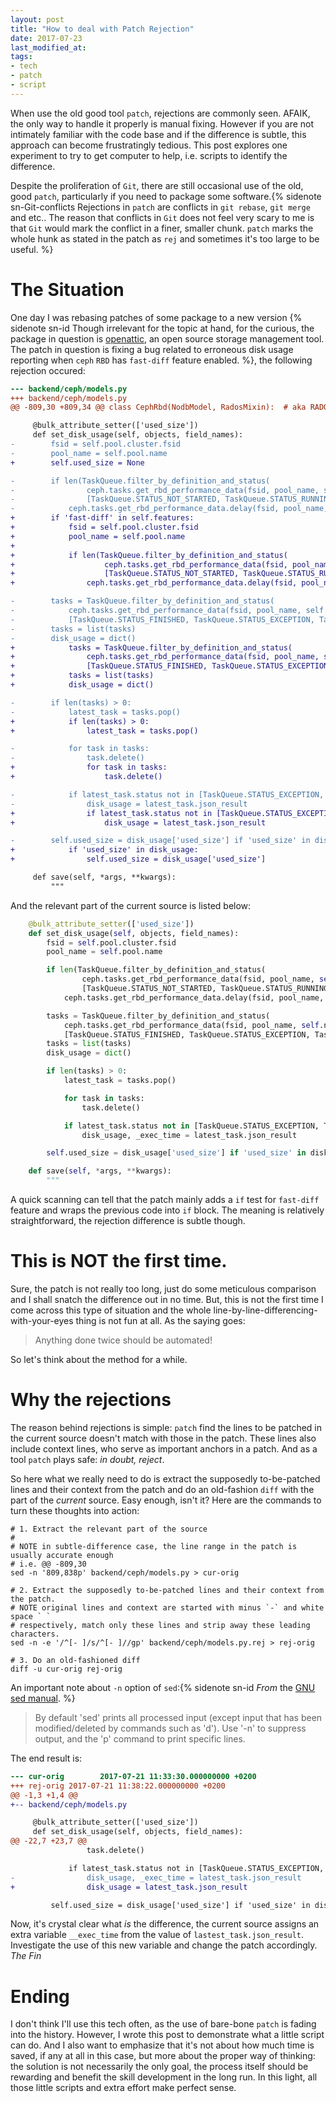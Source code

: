 ```yaml
---
layout: post
title: "How to deal with Patch Rejection"
date: 2017-07-23
last_modified_at:
tags:
- tech
- patch
- script
---
```


When use the old good tool `patch`, rejections are commonly seen. AFAIK, the
only way to handle it properly is manual fixing. However if you are not
intimately familiar with the code base and if the difference is subtle, this
approach can become frustratingly tedious. This post explores one experiment to
try to get computer to help, i.e. scripts to identify the difference.


Despite the proliferation of `Git`, there are still occasional use of the old,
good `patch`, particularly if you need to package some software.{%
sidenote sn-Git-conflicts Rejections in `patch` are conflicts in `git rebase`,
`git merge` and etc.. The reason that conflicts in `Git` does not feel very scary
to me is that `Git` would mark the conflict in a finer, smaller chunk. `patch`
marks the whole hunk as stated in the patch as `rej` and sometimes it's too
large to be useful. %}


# The Situation

One day I was rebasing patches of some package to a new version {% sidenote
sn-id Though irrelevant for the topic at hand, for the curious, the package in
question is [openattic](https://www.openattic.org/), an open source storage
management tool. The patch in question is fixing a bug related to erroneous disk
usage reporting when `ceph` `RBD` has `fast-diff` feature enabled. %}, the
following rejection occured:

``` diff
--- backend/ceph/models.py
+++ backend/ceph/models.py
@@ -809,30 +809,34 @@ class CephRbd(NodbModel, RadosMixin):  # aka RADOS block device

     @bulk_attribute_setter(['used_size'])
     def set_disk_usage(self, objects, field_names):
-        fsid = self.pool.cluster.fsid
-        pool_name = self.pool.name
+        self.used_size = None

-        if len(TaskQueue.filter_by_definition_and_status(
-                ceph.tasks.get_rbd_performance_data(fsid, pool_name, self.name),
-                [TaskQueue.STATUS_NOT_STARTED, TaskQueue.STATUS_RUNNING])) == 0:
-            ceph.tasks.get_rbd_performance_data.delay(fsid, pool_name, self.name)
+        if 'fast-diff' in self.features:
+            fsid = self.pool.cluster.fsid
+            pool_name = self.pool.name
+
+            if len(TaskQueue.filter_by_definition_and_status(
+                    ceph.tasks.get_rbd_performance_data(fsid, pool_name, self.name),
+                    [TaskQueue.STATUS_NOT_STARTED, TaskQueue.STATUS_RUNNING])) == 0:
+                ceph.tasks.get_rbd_performance_data.delay(fsid, pool_name, self.name)

-        tasks = TaskQueue.filter_by_definition_and_status(
-            ceph.tasks.get_rbd_performance_data(fsid, pool_name, self.name),
-            [TaskQueue.STATUS_FINISHED, TaskQueue.STATUS_EXCEPTION, TaskQueue.STATUS_ABORTED])
-        tasks = list(tasks)
-        disk_usage = dict()
+            tasks = TaskQueue.filter_by_definition_and_status(
+                ceph.tasks.get_rbd_performance_data(fsid, pool_name, self.name),
+                [TaskQueue.STATUS_FINISHED, TaskQueue.STATUS_EXCEPTION, TaskQueue.STATUS_ABORTED])
+            tasks = list(tasks)
+            disk_usage = dict()

-        if len(tasks) > 0:
-            latest_task = tasks.pop()
+            if len(tasks) > 0:
+                latest_task = tasks.pop()

-            for task in tasks:
-                task.delete()
+                for task in tasks:
+                    task.delete()

-            if latest_task.status not in [TaskQueue.STATUS_EXCEPTION, TaskQueue.STATUS_ABORTED]:
-                disk_usage = latest_task.json_result
+                if latest_task.status not in [TaskQueue.STATUS_EXCEPTION, TaskQueue.STATUS_ABORTED]:
+                    disk_usage = latest_task.json_result

-        self.used_size = disk_usage['used_size'] if 'used_size' in disk_usage else 0
+            if 'used_size' in disk_usage:
+                self.used_size = disk_usage['used_size']

     def save(self, *args, **kwargs):
         """

```

And the relevant part of the current source is listed below:

``` python
    @bulk_attribute_setter(['used_size'])
    def set_disk_usage(self, objects, field_names):
        fsid = self.pool.cluster.fsid
        pool_name = self.pool.name

        if len(TaskQueue.filter_by_definition_and_status(
                ceph.tasks.get_rbd_performance_data(fsid, pool_name, self.name),
                [TaskQueue.STATUS_NOT_STARTED, TaskQueue.STATUS_RUNNING])) == 0:
            ceph.tasks.get_rbd_performance_data.delay(fsid, pool_name, self.name)

        tasks = TaskQueue.filter_by_definition_and_status(
            ceph.tasks.get_rbd_performance_data(fsid, pool_name, self.name),
            [TaskQueue.STATUS_FINISHED, TaskQueue.STATUS_EXCEPTION, TaskQueue.STATUS_ABORTED])
        tasks = list(tasks)
        disk_usage = dict()

        if len(tasks) > 0:
            latest_task = tasks.pop()

            for task in tasks:
                task.delete()

            if latest_task.status not in [TaskQueue.STATUS_EXCEPTION, TaskQueue.STATUS_ABORTED]:
                disk_usage, _exec_time = latest_task.json_result

        self.used_size = disk_usage['used_size'] if 'used_size' in disk_usage else 0

    def save(self, *args, **kwargs):
        """
```

A quick scanning can tell that the patch mainly adds a `if` test for `fast-diff`
feature and wraps the previous code into `if` block. The meaning is relatively
straightforward, the rejection difference is subtle though.


# This is NOT the first time.

Sure, the patch is not really too long, just do some meticulous comparison and I
shall snatch the difference out in no time. But, this is not the first time I
come across this type of situation and the whole
line-by-line-differencing-with-your-eyes thing is not fun at all. As the saying
goes:

> Anything done twice should be automated!

So let's think about the method for a while.


# Why the rejections

The reason behind rejections is simple: `patch` find the lines to be patched in
the current source doesn't match with those in the patch. These lines also
include context lines, who serve as important anchors in a patch. And as a tool
`patch` plays safe: _in doubt, reject_.

So here what we really need to do is extract the supposedly to-be-patched lines
and their context from the patch and do an old-fashion `diff` with the part of
the _current_ source. Easy enough, isn't it? Here are the commands to turn these
thoughts into action:

``` shell
# 1. Extract the relevant part of the source
#
# NOTE in subtle-difference case, the line range in the patch is usually accurate enough
# i.e. @@ -809,30
sed -n '809,838p' backend/ceph/models.py > cur-orig

# 2. Extract the supposedly to-be-patched lines and their context from the patch.
# NOTE original lines and context are started with minus `-` and white space ` `
# respectively, match only these lines and strip away these leading characters.
sed -n -e '/^[- ]/s/^[- ]//gp' backend/ceph/models.py.rej > rej-orig

# 3. Do an old-fashioned diff
diff -u cur-orig rej-orig
```

An important note about `-n` option of `sed`:{% sidenote sn-id _From_ the
[GNU sed manual](https://www.gnu.org/software/sed/manual/sed.txt). %}

> By default 'sed' prints all processed input (except input that has been
> modified/deleted by commands such as 'd'). Use '-n' to suppress output, and
> the 'p' command to print specific lines.


The end result is:

``` diff
--- cur-orig        2017-07-21 11:33:30.000000000 +0200
+++ rej-orig 2017-07-21 11:38:22.000000000 +0200
@@ -1,3 +1,4 @@
+-- backend/ceph/models.py

     @bulk_attribute_setter(['used_size'])
     def set_disk_usage(self, objects, field_names):
@@ -22,7 +23,7 @@
                 task.delete()

             if latest_task.status not in [TaskQueue.STATUS_EXCEPTION, TaskQueue.STATUS_ABORTED]:
-                disk_usage, _exec_time = latest_task.json_result
+                disk_usage = latest_task.json_result

         self.used_size = disk_usage['used_size'] if 'used_size' in disk_usage else 0

```

Now, it's crystal clear what _is_ the difference, the current source assigns an
extra variable `__exec_time` from the value of `lastest_task.json_result`.
Investigate the use of this new variable and change the patch accordingly. _The
Fin_


# Ending

I don't think I'll use this tech often, as the use of bare-bone `patch` is fading
into the history. However, I wrote this post to demonstrate what a little script
can do. And I also want to emphasize that it's not about how much time is saved,
if any at all in this case, but more about the proper way of thinking: the
solution is not necessarily the only goal, the process itself should be
rewarding and benefit the skill development in the long run. In this light, all
those little scripts and extra effort make perfect sense.
